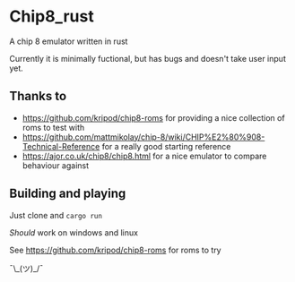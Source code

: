 # Chip8_rust

A chip 8 emulator written in rust

Currently it is minimally fuctional, but has bugs and doesn't take user input yet.

## Thanks to
- https://github.com/kripod/chip8-roms for providing a nice collection of roms to test with
- https://github.com/mattmikolay/chip-8/wiki/CHIP%E2%80%908-Technical-Reference for a really good
  starting reference
- https://ajor.co.uk/chip8/chip8.html for a nice emulator to compare behaviour against

## Building and playing

Just clone and `cargo run`

*Should* work on windows and linux

See https://github.com/kripod/chip8-roms for roms to try

¯\\\_(ツ)_/¯

